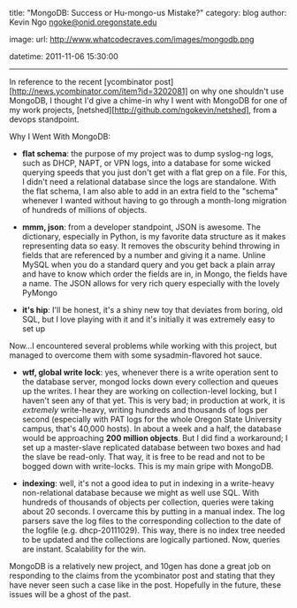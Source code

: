 title: "MongoDB: Success or Hu-mongo-us Mistake?"
category: blog
author: Kevin Ngo <ngoke@onid.oregonstate.edu>

image:
    url: http://www.whatcodecraves.com/images/mongodb.png

datetime: 2011-11-06 15:30:00

---

In reference to the recent [ycombinator
post][http://news.ycombinator.com/item?id=3202081] on why one shouldn't use
MongoDB, I thought I'd give a chime-in why I went with MongoDB for one of my
work projects, [netshed][http://github.com/ngokevin/netshed], from a devops
standpoint.


Why I Went With MongoDB:

- **flat schema**: the purpose of my project was to dump syslog-ng logs, such
  as DHCP, NAPT, or VPN logs, into a database for some wicked querying speeds
that you just don't get with a flat grep on a file. For this, I didn't need a
relational database since the logs are standalone. With the flat schema, I am
also able to add in an extra field to the "schema" whenever I wanted without
having to go through a month-long migration of hundreds of millions of objects.

- **mmm, json**: from a developer standpoint, JSON is awesome. The dictionary,
  especially in Python, is my favorite data structure as it makes representing
data so easy. It removes the obscurity behind throwing in fields that are
referenced by a number and giving it a name. Unline MySQL when you do a
standard query and you get back a plain array and have to know which order the
fields are in, in Mongo, the fields have a name. The JSON allows for very rich
query especially with the lovely PyMongo

- **it's hip**: I'll be honest, it's a shiny new toy that deviates from boring,
  old SQL, but I love playing with it and it's initially it was extremely easy
to set up

Now...I encountered several problems while working with this project, but
managed to overcome them with some sysadmin-flavored hot sauce.

- **wtf, global write lock**: yes, whenever there is a write operation sent to
  the database server, mongod locks down every collection and queues up the
writes. I hear they are working on collection-level locking, but I haven't seen
any of that yet.  This is very bad; in production at work, it is *extremely*
write-heavy, writing hundreds and thousands of logs per second (especially with
PAT logs for the whole Oregon State University campus, that's 40,000 hosts). In
about a week and a half, the database would be approaching **200 million
objects**.  But I did find a workaround; I set up a master-slave replicated
database between two boxes and had the slave be read-only. That way, it is free
to be read and not to be bogged down with write-locks. This is my main gripe
with MongoDB.

- **indexing**: well, it's not a good idea to put in indexing in a write-heavy
  non-relational database because we might as well use SQL. With hundreds of
thousands of objects per collection, queries were taking about 20 seconds. I
overcame this by putting in a manual index. The log parsers save the log files
to the corresponding collection to the date of the logfile (e.g.
dhcp-20111029). This way, there is no index tree needed to be updated and the
collections are logically partioned. Now, queries are instant.  Scalability for
the win.

MongoDB is a relatively new project, and 10gen has done a great job on
responding to the claims from the ycombinator post and stating that they have
never seen such a case like in the post. Hopefully in the future, these issues
will be a ghost of the past.
